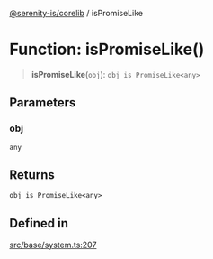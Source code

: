 [@serenity-is/corelib](../README.md) / isPromiseLike

# Function: isPromiseLike()

> **isPromiseLike**(`obj`): `obj is PromiseLike<any>`

## Parameters

### obj

`any`

## Returns

`obj is PromiseLike<any>`

## Defined in

[src/base/system.ts:207](https://github.com/serenity-is/serenity/blob/master/packages/corelib/src/base/system.ts#L207)
